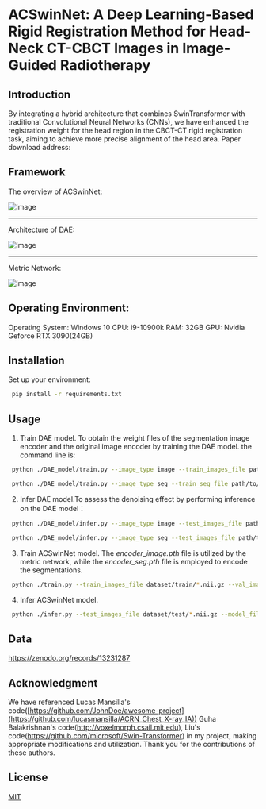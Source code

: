 # ACSwinNet: A Deep Learning-Based Rigid Registration Method for Head-Neck CT-CBCT Images in Image-Guided Radiotherapy


## Introduction

By integrating a hybrid architecture that combines SwinTransformer with traditional Convolutional Neural Networks (CNNs),
we have enhanced the registration weight for the head region in the CBCT-CT rigid registration task, 
aiming to achieve more precise alignment of the head area. Paper download address:
## Framework
The overview of ACSwinNet:

![image](https://github.com/pksolar/ACSwinNet/assets/37496977/22612ea2-8105-43fa-894a-40fb19ee69ea)

------------------------------------------------------------------------------------------------------

Architecture of DAE:

![image](https://github.com/pksolar/ACSwinNet/assets/37496977/7aa14cb7-becc-4af8-afab-e232e0e9f422)

------------------------------------------------------------------------------------------------------

Metric Network:

![image](https://github.com/pksolar/ACSwinNet/assets/37496977/de42ed0d-0560-46f9-97cf-f343f7c8e4db)

## Operating Environment:

Operating System: Windows 10
CPU: i9-10900k
RAM: 32GB
GPU: Nvidia Geforce RTX 3090(24GB)

## Installation

Set up your environment:

```bash
 pip install -r requirements.txt
```
## Usage
1. Train  DAE model. To obtain the weight files of the segmentation image encoder and the original image encoder by training the DAE model. the command line is:
```bash
 python ./DAE_model/train.py --image_type image --train_images_file path/to/train_images    --save_model_path path/to/save_model --ref_img_path path/to/ref_img
```
```bash
 python ./DAE_model/train.py --image_type seg --train_seg_file path/to/train_seg   --save_model_path path/to/save_model --ref_img_path path/to/ref_img
```
2. Infer  DAE model.To assess the denoising effect by performing inference on the DAE model：
```bash
 python ./DAE_model/infer.py --image_type image --test_images_file path/to/test_images  --save_model_path path/to/save_model --ref_img_path path/to/ref_img
```
```bash
 python ./DAE_model/infer.py --image_type seg --test_images_file path/to/test_seg  --save_model_path path/to/save_model --ref_img_path path/to/ref_img
```
3. Train  ACSwinNet model. The _encoder_image.pth_ file is utilized by the metric network, while the _encoder_seg.pth_ file is employed to encode the segmentations.
```bash
 python ./train.py --train_images_file dataset/train/*.nii.gz --val_images_file dataset/val/*.nii.gz --autoencoder_file_seg pth/encoder_seg.pth --autoencoder_file_image pth/encoder_image.pth  --results_dir result/ --ref_img_path path/to/ref_img
```
4. Infer  ACSwinNet model.
```bash
 python ./infer.py --test_images_file dataset/test/*.nii.gz --model_file pth   --results_dir result_test/ --ref_img_path path/to/ref_img
```
## Data
https://zenodo.org/records/13231287

## Acknowledgment

We have referenced Lucas Mansilla's code([https://github.com/JohnDoe/awesome-project](https://github.com/lucasmansilla/ACRN_Chest_X-ray_IA)) 
Guha Balakrishnan's code(http://voxelmorph.csail.mit.edu),
Liu's code(https://github.com/microsoft/Swin-Transformer)
in my project, making appropriate modifications and utilization.
Thank you for the contributions of these authors.
## License
[MIT](https://choosealicense.com/licenses/mit/)

